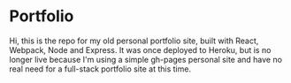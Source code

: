 # Portfolio

Hi, this is the repo for my old personal portfolio site, built with React, Webpack, Node and Express.
It was once deployed to Heroku, but is no longer live because I'm using a simple gh-pages personal site and have no real need for a full-stack portfolio site at this time.
